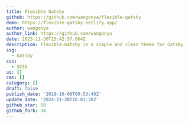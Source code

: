 ```yaml
---
title: Flexible Gatsby
github: https://github.com/wangonya/flexible-gatsby
demo: https://flexible-gatsby.netlify.app/
author: wangonya
author_link: https://github.com/wangonya
date: 2023-11-30T15:42:57.664Z
description: Flexible-Gatsby is a simple and clean theme for Gatsby
ssg:
  - Gatsby
css:
  - SCSS
ui: []
cms: []
category: []
draft: false
publish_date: '2019-10-08T09:53:49Z'
update_date: '2024-11-20T10:01:38Z'
github_star: 50
github_fork: 34
---
```

